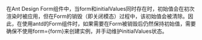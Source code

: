 在Ant Design Form组件中，当form和initialValues同时存在时，初始值会在初次渲染时被应用，但在Form的销毁（即关闭模态）过程中，该初始值会被清除。因此，在使用antd的Form组件时，如果需要在Form被销毁后仍然保持初始值，需要确保不使用form={form}来创建实例，并手动维护initialValues状态。
